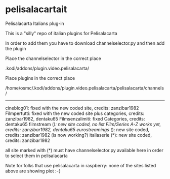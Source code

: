 # pelisalacartait
Pelisalacarta Italians plug-in

This is a "silly" repo of italian plugins for Pelisalacarta

In order to add them you have to download channelselector.py and then add the plugin

Place the channelselector in the correct place

.kodi/addons/plugin.video.pelisalacarta/

Place plugins in the correct place

/home/osmc/.kodi/addons/plugin.video.pelisalacarta/pelisalacarta/channels/

------------------------------------------------------------------
cineblog01: fixed with the new coded site, credits: zanzibar1982
Filmpertutti: fixed with the new coded site plus categories, credits: zanzibar1982, dentaku65
Filmsenzalimiti: fixed Categories, credits: dentaku65
filmstream (*): new site coded, no list Film/Series A-Z works yet, credits: zanzibar1982, dentaku65
eurostreamings (*): new site coded, credits: zanzibar1982 (is now working?)
italiaserie (*): new site coded, credits: zanzibar1982

all site marked with (*) must have channelselector.py available here in order to select them in pelisalacarta

Note for folks that use pelisalacarta in raspberry: none of the sites listed above are showing plot :-(
